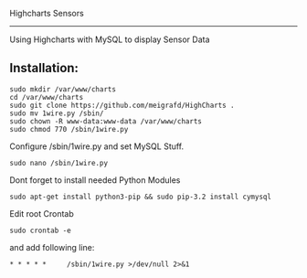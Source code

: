 Highcharts Sensors
****************************************************

Using Highcharts with MySQL to display Sensor Data


Installation:
--------

```
sudo mkdir /var/www/charts
cd /var/www/charts
sudo git clone https://github.com/meigrafd/HighCharts .
sudo mv 1wire.py /sbin/
sudo chown -R www-data:www-data /var/www/charts
sudo chmod 770 /sbin/1wire.py
```
Configure /sbin/1wire.py and set MySQL Stuff.
```
sudo nano /sbin/1wire.py
```
Dont forget to install needed Python Modules
```
sudo apt-get install python3-pip && sudo pip-3.2 install cymysql
```
Edit root Crontab
```
sudo crontab -e
```

and add following line:
```
* * * * *     /sbin/1wire.py >/dev/null 2>&1
```
